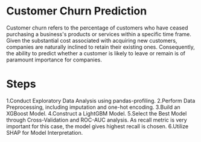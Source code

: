 # Customer Churn Prediction 
 
Customer churn refers to the percentage of customers who have ceased purchasing a business's products or services within a specific time frame. Given the substantial cost associated with acquiring new customers, companies are naturally inclined to retain their existing ones. Consequently, the ability to predict whether a customer is likely to leave or remain is of paramount importance for companies.

# Steps
1.Conduct Exploratory Data Analysis using pandas-profiling.
2.Perform Data Preprocessing, including imputation and one-hot encoding.
3.Build an XGBoost Model.
4.Construct a LightGBM Model.
5.Select the Best Model through Cross-Validation and ROC-AUC analysis. As recall metric is very important for this case, the model gives highest recall is chosen.
6.Utilize SHAP for Model Interpretation.
